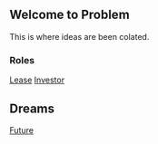 ## Welcome to Problem 

This is where ideas are been colated.

### Roles

[Lease](./Lease.md)
[Investor](./Investor.md)


## Dreams

[Future](./Future.md)